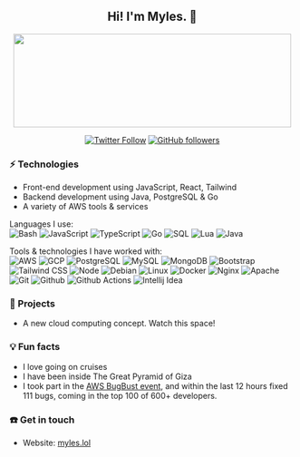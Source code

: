 <h2 align="center"> Hi! I'm Myles. 👋 <br/> </h2>
<p align="center">
  <img width="490" height="165" src="https://github-readme-stats.vercel.app/api?username=MylesDev&show_icons=true&hide_border=false&count_private=true"/>
  <p align="center">
    <a href="https://twitter.com/MylesDev/"><img alt="Twitter Follow" src="https://img.shields.io/twitter/follow/MylesDev?label=Follow%20me%20on%20Twitter%21&style=flat"></a>
    <a href="https://github.com/MylesDev/"><img alt="GitHub followers" src="https://img.shields.io/github/followers/MylesDev?label=Follow%20me%20on%20GitHub%21&style=flat"></a>
  </p>
</p>

### ⚡ Technologies

-   Front-end development using JavaScript, React, Tailwind
-   Backend development using Java, PostgreSQL & Go
-   A variety of AWS tools & services

Languages I use: <br>
![Bash](https://img.shields.io/badge/-Bash-141414?style=flat&logo=gnu-bash)
![JavaScript](https://img.shields.io/badge/-JavaScript-141414?style=flat&logo=javascript)
![TypeScript](https://img.shields.io/badge/-TypeScript-141414?style=flat&logo=typescript)
![Go](https://img.shields.io/badge/-Go-141414?style=flat&logo=go)
![SQL](https://img.shields.io/badge/-SQL-141414?style=flat&logo=postgresql)
![Lua](https://img.shields.io/badge/-Lua-141414?style=flat&logo=lua)
![Java](https://img.shields.io/badge/Java-141414?style=flat&logo=java)

Tools & technologies I have worked with: <br>
![AWS](https://img.shields.io/badge/Amazon_AWS-141414?style=flat&logo=amazon-aws)
![GCP](https://img.shields.io/badge/Google_Cloud-141414?style=flate&logo=google-cloud)
![PostgreSQL](https://img.shields.io/badge/-PostgreSQL-141414?style=flat&logo=postgresql)
![MySQL](https://img.shields.io/badge/-MySQL-141414?style=flat&logo=mysql)
![MongoDB](https://img.shields.io/badge/-MongoDB-141414?style=flat&logo=mongodb)
![Bootstrap](https://img.shields.io/badge/-Bootstrap-141414?style=flat&logo=bootstrap)
![Tailwind CSS](https://img.shields.io/badge/-Tailwind%20CSS-141414?style=flat&logo=tailwind-css)
![Node](https://img.shields.io/badge/-Node-141414?style=flat&logo=node.js)
![Debian](https://img.shields.io/badge/-Debian-141414?style=flat&logo=debian)
![Linux](https://img.shields.io/badge/-Linux-141414?style=flat&logo=linux)
![Docker](https://img.shields.io/badge/-Docker-141414?style=flat&logo=docker)
![Nginx](https://img.shields.io/badge/-Nginx-141414?style=flat&logo=nginx)
![Apache](https://img.shields.io/badge/-Apache-141414?style=flat&logo=apache)
![Git](https://img.shields.io/badge/-Git-141414?style=flat&logo=git)
![Github](https://img.shields.io/badge/-Github-141414?style=flat&logo=github)
![Github Actions](https://img.shields.io/badge/-Github%20Actions-141414?style=flat&logo=github-actions)
![Intellij Idea](https://img.shields.io/badge/-Intellij%20Idea-141414?style=flat&logo=intellij-idea)

### 🔧 Projects

-   A new cloud computing concept. Watch this space!

### 💡 Fun facts

-   I love going on cruises
-   I have been inside The Great Pyramid of Giza
-   I took part in the <a href="https://bugbust.aws/">AWS BugBust event</a>, and within the last 12 hours fixed 111 bugs, coming in the top 100 of 600+ developers. 

### ☎️ Get in touch

-   Website: <a href="https://myles.lol/">myles.lol</a>
